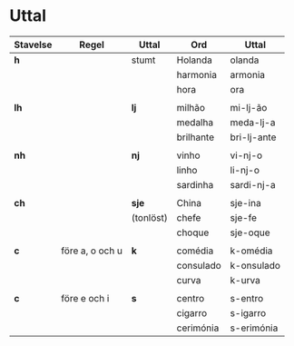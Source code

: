 # Uttal

| Stavelse | Regel              | Uttal     | Ord       | Uttal       |
| -------- | ------------------ | --------- | ----------| ----------- |
| **h**    |                    | stumt     | Holanda   | olanda      |
|          |                    |           | harmonia  | armonia     |
|          |                    |           | hora      | ora         |
|          |                    |           |           |             |
| **lh**   |                    | **lj**    | milhão    | mi-lj-ão    |
|          |                    |           | medalha   | meda-lj-a   |
|          |                    |           | brilhante | bri-lj-ante |
|          |                    |           |           |             |
| **nh**   |                    | **nj**    | vinho     | vi-nj-o     |
|          |                    |           | linho     | li-nj-o     |
|          |                    |           | sardinha  | sardi-nj-a  |
|          |                    |           |           |             |
| **ch**   |                    | **sje**   | China     | sje-ina     |
|          |                    | (tonlöst) | chefe     | sje-fe      |
|          |                    |           | choque    | sje-oque    |
|          |                    |           |           |             |
| **c**    | före a, o och u    | **k**     | comédia   | k-omédia    |
|          |                    |           | consulado | k-onsulado  |
|          |                    |           | curva     | k-urva      |
|          |                    |           |           |             |
| **c**    | före e och i       | **s**     | centro    | s-entro     |
|          |                    |           | cigarro   | s-igarro    |
|          |                    |           | cerimónia | s-erimónia  |
